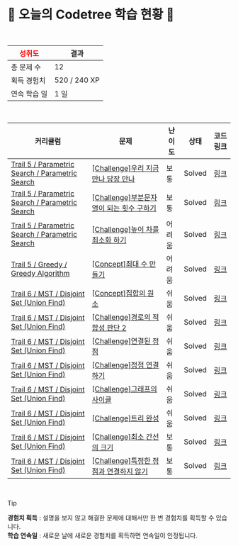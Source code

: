 # 🌲 오늘의 Codetree 학습 현황 🌲

<br />

| <span style="color:red;display:block;text-align:center;"> **성취도**</span> | 결과 |
|---|---|
| 총 문제 수 | 12 |
| 획득 경험치 | 520 / 240 XP |
| 연속 학습 일 | 1 일 |

<br />

|커리큘럼|문제|난이도|상태|코드 링크|
|---|---|---|---|---|
|[Trail 5 / Parametric Search / Parametric Search](https://www.codetree.ai/trail-info/intermediate-mid/)|[[Challenge]우리 지금 만나 당장 만나](https://www.codetree.ai/trails/complete/curated-cards/challenge-meet-now-right-now/)|보통|Solved|[링크](https://github.com/qmean/Algorithm_study/blob/main/250825/%EC%9A%B0%EB%A6%AC%20%EC%A7%80%EA%B8%88%20%EB%A7%8C%EB%82%98%20%EB%8B%B9%EC%9E%A5%20%EB%A7%8C%EB%82%98/meet-now-right-now.java)|
|[Trail 5 / Parametric Search / Parametric Search](https://www.codetree.ai/trail-info/intermediate-mid/)|[[Challenge]부분문자열이 되는 횟수 구하기](https://www.codetree.ai/trails/complete/curated-cards/challenge-find-the-number-of-partial-strings/)|보통|Solved|[링크](https://github.com/qmean/Algorithm_study/blob/main/250825/%EB%B6%80%EB%B6%84%EB%AC%B8%EC%9E%90%EC%97%B4%EC%9D%B4%20%EB%90%98%EB%8A%94%20%ED%9A%9F%EC%88%98%20%EA%B5%AC%ED%95%98%EA%B8%B0/find-the-number-of-partial-strings.java)|
|[Trail 5 / Parametric Search / Parametric Search](https://www.codetree.ai/trail-info/intermediate-mid/)|[[Challenge]높이 차를 최소화 하기](https://www.codetree.ai/trails/complete/curated-cards/challenge-minimize-the-height-difference/)|어려움|Solved|[링크](https://github.com/qmean/Algorithm_study/blob/main/250825/%EB%86%92%EC%9D%B4%20%EC%B0%A8%EB%A5%BC%20%EC%B5%9C%EC%86%8C%ED%99%94%20%ED%95%98%EA%B8%B0/minimize-the-height-difference.java)|
|[Trail 5 / Greedy / Greedy Algorithm](https://www.codetree.ai/trail-info/intermediate-mid/)|[[Concept]최대 수 만들기](https://www.codetree.ai/trails/complete/curated-cards/intro-make-biggest-num/)|어려움|Solved|[링크](https://github.com/qmean/Algorithm_study/blob/main/250825/%EC%B5%9C%EB%8C%80%20%EC%88%98%20%EB%A7%8C%EB%93%A4%EA%B8%B0/make-biggest-num.java)|
|[Trail 6 / MST / Disjoint Set (Union Find)](https://www.codetree.ai/trail-info/intermediate-high/)|[[Concept]집합의 원소](https://www.codetree.ai/trails/complete/curated-cards/intro-elements-of-a-set/)|쉬움|Solved|[링크](https://github.com/qmean/Algorithm_study/blob/main/250825/%EC%A7%91%ED%95%A9%EC%9D%98%20%EC%9B%90%EC%86%8C/elements-of-a-set.java)|
|[Trail 6 / MST / Disjoint Set (Union Find)](https://www.codetree.ai/trail-info/intermediate-high/)|[[Challenge]경로의 적합성 판단 2](https://www.codetree.ai/trails/complete/curated-cards/challenge-determining-the-suitability-of-the-route-2/)|쉬움|Solved|[링크](https://github.com/qmean/Algorithm_study/blob/main/250825/%EA%B2%BD%EB%A1%9C%EC%9D%98%20%EC%A0%81%ED%95%A9%EC%84%B1%20%ED%8C%90%EB%8B%A8%202/determining-the-suitability-of-the-route-2.java)|
|[Trail 6 / MST / Disjoint Set (Union Find)](https://www.codetree.ai/trail-info/intermediate-high/)|[[Challenge]연결된 정점](https://www.codetree.ai/trails/complete/curated-cards/challenge-connected-vertex/)|쉬움|Solved|[링크](https://github.com/qmean/Algorithm_study/blob/main/250825/%EC%97%B0%EA%B2%B0%EB%90%9C%20%EC%A0%95%EC%A0%90/connected-vertex.java)|
|[Trail 6 / MST / Disjoint Set (Union Find)](https://www.codetree.ai/trail-info/intermediate-high/)|[[Challenge]정점 연결하기](https://www.codetree.ai/trails/complete/curated-cards/challenge-connect-vertices/)|쉬움|Solved|[링크](https://github.com/qmean/Algorithm_study/blob/main/250825/%EC%A0%95%EC%A0%90%20%EC%97%B0%EA%B2%B0%ED%95%98%EA%B8%B0/connect-vertices.java)|
|[Trail 6 / MST / Disjoint Set (Union Find)](https://www.codetree.ai/trail-info/intermediate-high/)|[[Challenge]그래프의 사이클](https://www.codetree.ai/trails/complete/curated-cards/challenge-cycle-of-graph/)|쉬움|Solved|[링크](https://github.com/qmean/Algorithm_study/blob/main/250825/%EA%B7%B8%EB%9E%98%ED%94%84%EC%9D%98%20%EC%82%AC%EC%9D%B4%ED%81%B4/cycle-of-graph.java)|
|[Trail 6 / MST / Disjoint Set (Union Find)](https://www.codetree.ai/trail-info/intermediate-high/)|[[Challenge]트리 완성](https://www.codetree.ai/trails/complete/curated-cards/challenge-tree-completion/)|쉬움|Solved|[링크](https://github.com/qmean/Algorithm_study/blob/main/250825/%ED%8A%B8%EB%A6%AC%20%EC%99%84%EC%84%B1/tree-completion.java)|
|[Trail 6 / MST / Disjoint Set (Union Find)](https://www.codetree.ai/trail-info/intermediate-high/)|[[Challenge]최소 간선의 크기](https://www.codetree.ai/trails/complete/curated-cards/challenge-minimum-edge-size/)|보통|Solved|[링크](https://github.com/qmean/Algorithm_study/blob/main/250825/%EC%B5%9C%EC%86%8C%20%EA%B0%84%EC%84%A0%EC%9D%98%20%ED%81%AC%EA%B8%B0/minimum-edge-size.java)|
|[Trail 6 / MST / Disjoint Set (Union Find)](https://www.codetree.ai/trail-info/intermediate-high/)|[[Challenge]특정한 정점과 연결하지 않기](https://www.codetree.ai/trails/complete/curated-cards/challenge-do-not-connect-with-a-specific-node/)|보통|Solved|[링크](https://github.com/qmean/Algorithm_study/blob/main/250825/%ED%8A%B9%EC%A0%95%ED%95%9C%20%EC%A0%95%EC%A0%90%EA%B3%BC%20%EC%97%B0%EA%B2%B0%ED%95%98%EC%A7%80%20%EC%95%8A%EA%B8%B0/do-not-connect-with-a-specific-node.java)|


<br />

> [!TIP]
> **경험치 획득** : 설명을 보지 않고 해결한 문제에 대해서만 한 번 경험치를 획득할 수 있습니다.  
> **학습 연속일** : 새로운 날에 새로운 경험치를 획득하면 연속일이 인정됩니다.

